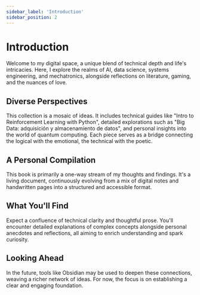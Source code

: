 ```yaml
---
sidebar_label: 'Introduction'
sidebar_position: 2
---
```

<!-- might need renaming -->
# Introduction

Welcome to my digital space, a unique blend of technical depth and life's intricacies. Here, I explore the realms of AI, data science, systems engineering, and mechatronics, alongside reflections on literature, gaming, and the nuances of love.

## Diverse Perspectives

This collection is a mosaic of ideas. It includes technical guides like "Intro to Reinforcement Learning with Python", detailed explorations such as "Big Data: adquisición y almacenamiento de datos", and personal insights into the world of quantum computing. Each piece serves as a bridge connecting the logical with the emotional, the technical with the poetic.

## A Personal Compilation

This book is primarily a one-way stream of my thoughts and findings. It's a living document, continuously evolving from a mix of digital notes and handwritten pages into a structured and accessible format.

## What You'll Find

Expect a confluence of technical clarity and thoughtful prose. You'll encounter detailed explanations of complex concepts alongside personal anecdotes and reflections, all aiming to enrich understanding and spark curiosity.

## Looking Ahead

In the future, tools like Obsidian may be used to deepen these connections, weaving a richer network of ideas. For now, the focus is on establishing a clear and engaging foundation.
